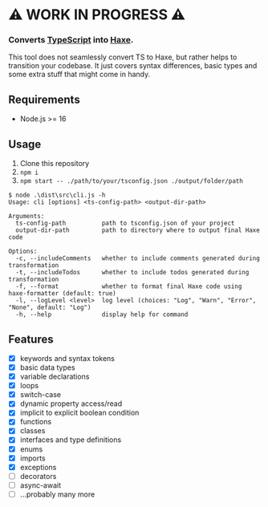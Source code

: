 # ⚠️ WORK IN PROGRESS ⚠️

### Converts [TypeScript](https://www.typescriptlang.org/) into [Haxe](https://haxe.org/).

This tool does not seamlessly convert TS to Haxe, but rather helps to transition your codebase.
It just covers syntax differences, basic types and some extra stuff that might come in handy.

## Requirements

- Node.js >= 16

## Usage

1. Clone this repository
2. `npm i`
3. `npm start -- ./path/to/your/tsconfig.json ./output/folder/path`

```console
$ node .\dist\src\cli.js -h
Usage: cli [options] <ts-config-path> <output-dir-path>

Arguments:
  ts-config-path          path to tsconfig.json of your project
  output-dir-path         path to directory where to output final Haxe code

Options:
  -c, --includeComments   whether to include comments generated during transformation
  -t, --includeTodos      whether to include todos generated during transformation
  -f, --format            whether to format final Haxe code using haxe-formatter (default: true)
  -l, --logLevel <level>  log level (choices: "Log", "Warn", "Error", "None", default: "Log")
  -h, --help              display help for command
```

## Features

- [x] keywords and syntax tokens
- [x] basic data types
- [x] variable declarations
- [x] loops
- [x] switch-case
- [x] dynamic property access/read
- [x] implicit to explicit boolean condition
- [x] functions
- [x] classes
- [x] interfaces and type definitions
- [x] enums
- [x] imports
- [x] exceptions
- [ ] decorators
- [ ] async-await
- [ ] ...probably many more
